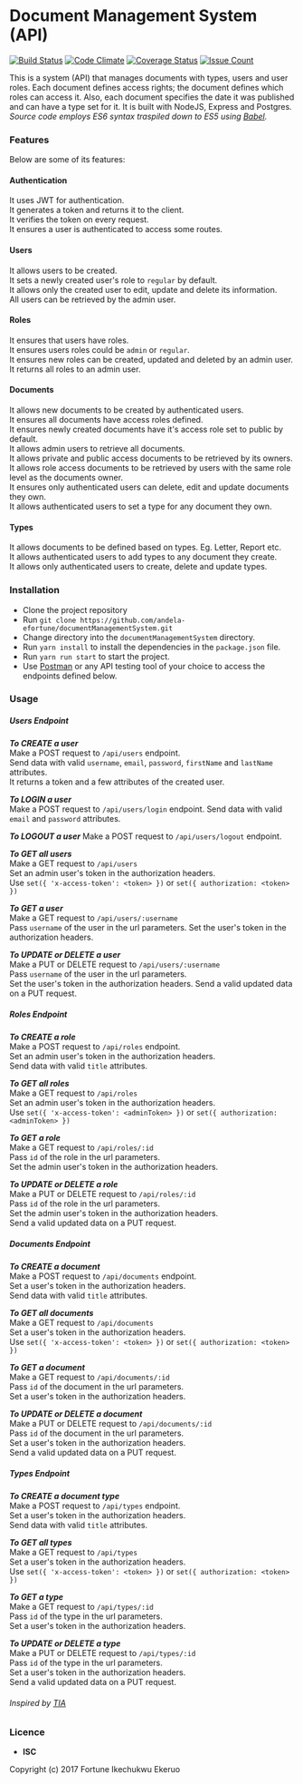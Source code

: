 # Document Management System (API)
[![Build Status](https://travis-ci.org/andela-efortune/documentManagementSystem.svg?branch=Feature%2FRoutes-Setup)](https://travis-ci.org/andela-efortune/documentManagementSystem)
[![Code Climate](https://codeclimate.com/github/andela-efortune/documentManagementSystem/badges/gpa.svg)](https://codeclimate.com/github/andela-efortune/documentManagementSystem)
[![Coverage Status](https://coveralls.io/repos/github/andela-efortune/documentManagementSystem/badge.svg?branch=Feature%2FRoutes-Setup)](https://coveralls.io/github/andela-efortune/documentManagementSystem?branch=Feature%2FRoutes-Setup)
[![Issue Count](https://codeclimate.com/github/andela-efortune/documentManagementSystem/badges/issue_count.svg)](https://codeclimate.com/github/andela-efortune/documentManagementSystem)

This is a system (API) that manages documents with types, users and user roles. Each document defines access rights; the document defines which roles can access it. Also, each document specifies the date it was published and can have a type set for it. It is built with NodeJS, Express and Postgres.  
_Source code employs ES6 syntax traspiled down to ES5 using [Babel](babel.io)._

### Features
Below are some of its features:

#### Authentication
It uses JWT for authentication.  
It generates a token and returns it to the client.  
It verifies the token on every request.  
It ensures a user is authenticated to access some routes.

#### Users
It allows users to be created.  
It sets a newly created user's role to `regular` by default.   
It allows only the created user to edit, update and delete its information.   
All users can be retrieved by the admin user.

#### Roles
It ensures that users have roles.   
It ensures users roles could be `admin` or `regular`.   
It ensures new roles can be created, updated and deleted by an admin user.   
It returns all roles to an admin user.

#### Documents
It allows new documents to be created by authenticated users.  
It ensures all documents have access roles defined.   
It ensures newly created documents have it's access role set to public by default.  
It allows admin users to retrieve all documents.  
It allows private and public access documents to be retrieved by its owners.  
It allows role access documents to be retrieved by users with the same role level as the documents owner.   
It ensures only authenticated users can delete, edit and update documents they own.   
It allows authenticated users to set a type for any document they own.   

#### Types
It allows documents to be defined based on types. Eg. Letter, Report etc.   
It allows authenticated users to add types to any document they create.   
It allows only authenticated users to create, delete and update types.   


### Installation
* Clone the project repository
* Run `git clone https://github.com/andela-efortune/documentManagementSystem.git`
* Change directory into the `documentManagementSystem` directory.
* Run `yarn install` to install the dependencies in the `package.json` file.
* Run `yarn run start` to start the project.
* Use [Postman](https://chrome.google.com/webstore/detail/postman-rest-client-packa/fhbjgbiflinjbdggehcddcbncdddomop?hl=en) or any API testing tool of your choice to access the endpoints defined below.

### Usage

##### Users Endpoint

***To CREATE a user***   
Make a POST request to `/api/users` endpoint.  
Send data with valid `username`, `email`, `password`,  `firstName` and  `lastName` attributes.   
It returns a token and a few attributes of the created user.  

***To LOGIN a user***   
Make a POST request to `/api/users/login` endpoint.
Send data with valid `email` and `password` attributes.

***To LOGOUT a user***
Make a POST request to `/api/users/logout` endpoint.

***To GET all users***  
Make a GET request to `/api/users`  
Set an admin user's token in the authorization headers.  
Use `set({ 'x-access-token': <token> })` or `set({ authorization: <token> })`

***To GET a user***   
Make a GET request to `/api/users/:username`   
Pass `username` of the user in the url parameters.
Set the user's token in the authorization headers.

***To UPDATE or DELETE a user***  
Make a PUT or DELETE request to `/api/users/:username`   
Pass `username` of the user in the url parameters.    
Set the user's token in the authorization headers.
Send a valid updated data on a PUT request.

##### Roles Endpoint

***To CREATE a role***   
Make a POST request to `/api/roles` endpoint.  
Set an admin user's token in the authorization headers.   
Send data with valid `title` attributes.    

***To GET all roles***  
Make a GET request to `/api/roles`  
Set an admin user's token in the authorization headers.  
Use `set({ 'x-access-token': <adminToken> })` or `set({ authorization: <adminToken> })`

***To GET a role***   
Make a GET request to `/api/roles/:id`  
Pass `id` of the role in the url parameters.  
Set the admin user's token in the authorization headers.

***To UPDATE or DELETE a role***  
Make a PUT or DELETE request to `/api/roles/:id`   
Pass `id` of the role in the url parameters.  
Set the admin user's token in the authorization headers.   
Send a valid updated data on a PUT request.

##### Documents Endpoint

***To CREATE a document***   
Make a POST request to `/api/documents` endpoint.  
Set a user's token in the authorization headers.   
Send data with valid `title` attributes.    

***To GET all documents***  
Make a GET request to `/api/documents`  
Set a user's token in the authorization headers.  
Use `set({ 'x-access-token': <token> })` or `set({ authorization: <token> })`

***To GET a document***   
Make a GET request to `/api/documents/:id`  
Pass `id` of the document in the url parameters.  
Set a user's token in the authorization headers.

***To UPDATE or DELETE a document***  
Make a PUT or DELETE request to `/api/documents/:id`   
Pass `id` of the document in the url parameters.  
Set a user's token in the authorization headers.   
Send a valid updated data on a PUT request.

##### Types Endpoint

***To CREATE a document type***   
Make a POST request to `/api/types` endpoint.  
Set a user's token in the authorization headers.   
Send data with valid `title` attributes.    

***To GET all types***  
Make a GET request to `/api/types`  
Set a user's token in the authorization headers.  
Use `set({ 'x-access-token': <token> })` or `set({ authorization: <token> })`

***To GET a type***   
Make a GET request to `/api/types/:id`  
Pass `id` of the type in the url parameters.  
Set a user's token in the authorization headers.

***To UPDATE or DELETE a type***  
Make a PUT or DELETE request to `/api/types/:id`   
Pass `id` of the type in the url parameters.  
Set a user's token in the authorization headers.   
Send a valid updated data on a PUT request.

###### Inspired by [TIA](https://andela.com/)

### Licence
* **ISC**

Copyright (c) 2017 Fortune Ikechukwu Ekeruo
